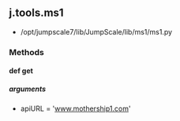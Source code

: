 ## j.tools.ms1

- /opt/jumpscale7/lib/JumpScale/lib/ms1/ms1.py

### Methods

#### def get 

##### arguments

- apiURL = 'www.mothership1.com'

